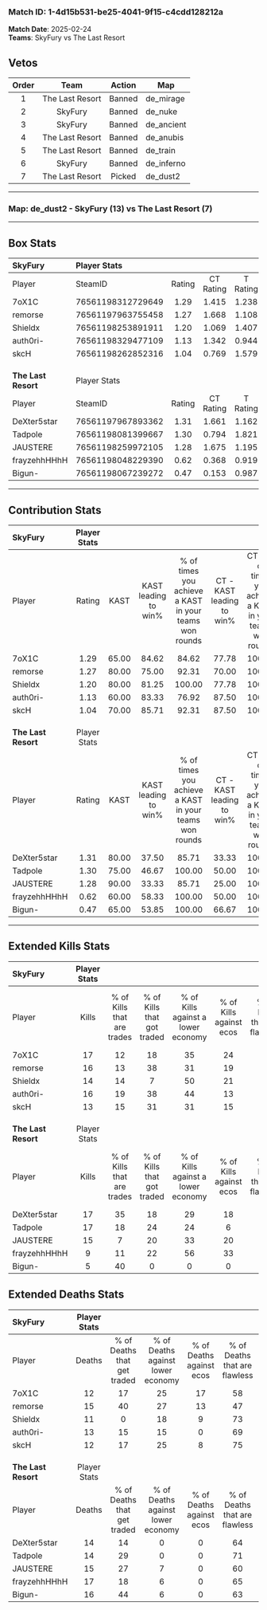 ### Match ID: 1-4d15b531-be25-4041-9f15-c4cdd128212a  
**Match Date**: 2025-02-24  
**Teams**: SkyFury vs The Last Resort  

## Vetos  

| Order | Team | Action | Map |
| :---: | :--: | :----: | --- |
| 1 | The Last Resort | Banned | de_mirage |
| 2 | SkyFury | Banned | de_nuke |
| 3 | SkyFury | Banned | de_ancient |
| 4 | The Last Resort | Banned | de_anubis |
| 5 | The Last Resort | Banned | de_train |
| 6 | SkyFury | Banned | de_inferno |
| 7 | The Last Resort | Picked | de_dust2 |

---  

### **Map**: de_dust2 - SkyFury (13) vs The Last Resort (7)  
---  

## Box Stats  

| **SkyFury**         | Player Stats      |        |           |          |       |      |       |         |        |      |     |
| :- | :- | :-: | :-: | :-: | :-: | :-: | :-: | :-: | :-: | :-: | :-: |
| Player              | SteamID           | Rating | CT Rating | T Rating | KAST  | ADR  | Kills | Assists | Deaths | K/D  | HS% |
| 7oX1C               | 76561198312729649 |  1.29  |   1.415   |  1.238   | 65.00 | 96.3 |  17   |    6    |   12   | 1.42 | 58  |
| remorse             | 76561197963755458 |  1.27  |   1.668   |  1.108   | 80.00 | 93.8 |  16   |    7    |   15   | 1.07 | 50  |
| Shieldx             | 76561198253891911 |  1.20  |   1.069   |  1.407   | 80.00 | 72.3 |  14   |    2    |   11   | 1.27 | 28  |
| auth0ri-            | 76561198329477109 |  1.13  |   1.342   |  0.944   | 60.00 | 79.7 |  16   |    6    |   13   | 1.23 | 56  |
| skcH                | 76561198262852316 |  1.04  |   0.769   |  1.579   | 70.00 | 65.8 |  13   |    3    |   12   | 1.08 | 38  |
|                     |                   |        |           |          |       |      |       |         |        |      |     |
|                     |                   |        |           |          |       |      |       |         |        |      |     |
|                     |                   |        |           |          |       |      |       |         |        |      |     |
| **The Last Resort** | Player Stats      |        |           |          |       |      |       |         |        |      |     |
| Player              | SteamID           | Rating | CT Rating | T Rating | KAST  | ADR  | Kills | Assists | Deaths | K/D  | HS% |
| DeXter5star         | 76561197967893362 |  1.31  |   1.661   |  1.162   | 80.00 | 86.3 |  17   |    5    |   14   | 1.21 | 41  |
| Tadpole             | 76561198081399667 |  1.30  |   0.794   |  1.821   | 75.00 | 91.5 |  17   |    8    |   14   | 1.21 | 70  |
| JAUSTERE            | 76561198259972105 |  1.28  |   1.675   |  1.195   | 90.00 | 90.3 |  15   |    5    |   15   | 1.00 | 60  |
| frayzehhHHhH        | 76561198048229390 |  0.62  |   0.368   |  0.919   | 60.00 | 44.9 |   9   |    8    |   17   | 0.53 | 66  |
| Bigun-              | 76561198067239272 |  0.47  |   0.153   |  0.987   | 65.00 | 37.9 |   5   |    4    |   16   | 0.31 | 60  |
---  

## Contribution Stats  

| **SkyFury**         | Player Stats |       |                      |                                                        |                           |                                                             |                          |                                                            |
| :- | :-: | :-: | :-: | :-: | :-: | :-: | :-: | :-: |
| Player              |    Rating    | KAST  | KAST leading to win% | % of times you achieve a KAST in your teams won rounds | CT - KAST leading to win% | CT - % of times you achieve a KAST in your teams won rounds | T - KAST leading to win% | T - % of times you achieve a KAST in your teams won rounds |
| 7oX1C               |     1.29     | 65.00 |        84.62         |                         84.62                          |           77.78           |                           100.00                            |          100.00          |                           66.67                            |
| remorse             |     1.27     | 80.00 |        75.00         |                         92.31                          |           70.00           |                           100.00                            |          83.33           |                           83.33                            |
| Shieldx             |     1.20     | 80.00 |        81.25         |                         100.00                         |           77.78           |                           100.00                            |          85.71           |                           100.00                           |
| auth0ri-            |     1.13     | 60.00 |        83.33         |                         76.92                          |           87.50           |                           100.00                            |          75.00           |                           50.00                            |
| skcH                |     1.04     | 70.00 |        85.71         |                         92.31                          |           87.50           |                           100.00                            |          83.33           |                           83.33                            |
|                     |              |       |                      |                                                        |                           |                                                             |                          |                                                            |
|                     |              |       |                      |                                                        |                           |                                                             |                          |                                                            |
|                     |              |       |                      |                                                        |                           |                                                             |                          |                                                            |
| **The Last Resort** | Player Stats |       |                      |                                                        |                           |                                                             |                          |                                                            |
| Player              |    Rating    | KAST  | KAST leading to win% | % of times you achieve a KAST in your teams won rounds | CT - KAST leading to win% | CT - % of times you achieve a KAST in your teams won rounds | T - KAST leading to win% | T - % of times you achieve a KAST in your teams won rounds |
| DeXter5star         |     1.31     | 80.00 |        37.50         |                         85.71                          |           33.33           |                           100.00                            |          40.00           |                           80.00                            |
| Tadpole             |     1.30     | 75.00 |        46.67         |                         100.00                         |           50.00           |                           100.00                            |          45.45           |                           100.00                           |
| JAUSTERE            |     1.28     | 90.00 |        33.33         |                         85.71                          |           25.00           |                           100.00                            |          40.00           |                           80.00                            |
| frayzehhHHhH        |     0.62     | 60.00 |        58.33         |                         100.00                         |           50.00           |                           100.00                            |          62.50           |                           100.00                           |
| Bigun-              |     0.47     | 65.00 |        53.85         |                         100.00                         |           66.67           |                           100.00                            |          50.00           |                           100.00                           |
---  

## Extended Kills Stats  

| **SkyFury**         | Player Stats |                            |                            |                                    |                         |                              |                                 |                                       |                    |           |
| :- | :-: | :-: | :-: | :-: | :-: | :-: | :-: | :-: | :-: | :-: |
| Player              |    Kills     | % of Kills that are trades | % of Kills that got traded | % of Kills against a lower economy | % of Kills against ecos | % of Kills that are flawless | % of Kills that are close duels | % of Kills that are assisted by flash | Pistol Round Kills | AWP Kills |
| 7oX1C               |      17      |             12             |             18             |                 35                 |           24            |              59              |                0                |                   0                   |         3          |     0     |
| remorse             |      16      |             13             |             38             |                 31                 |           19            |              63              |                6                |                   0                   |         1          |     0     |
| Shieldx             |      14      |             14             |             7              |                 50                 |           21            |              71              |                7                |                   7                   |         1          |     9     |
| auth0ri-            |      16      |             19             |             38             |                 44                 |           13            |              75              |                6                |                   0                   |         1          |     0     |
| skcH                |      13      |             15             |             31             |                 31                 |           15            |              54              |                0                |                   0                   |         1          |     0     |
|                     |              |                            |                            |                                    |                         |                              |                                 |                                       |                    |           |
|                     |              |                            |                            |                                    |                         |                              |                                 |                                       |                    |           |
|                     |              |                            |                            |                                    |                         |                              |                                 |                                       |                    |           |
| **The Last Resort** | Player Stats |                            |                            |                                    |                         |                              |                                 |                                       |                    |           |
| Player              |    Kills     | % of Kills that are trades | % of Kills that got traded | % of Kills against a lower economy | % of Kills against ecos | % of Kills that are flawless | % of Kills that are close duels | % of Kills that are assisted by flash | Pistol Round Kills | AWP Kills |
| DeXter5star         |      17      |             35             |             18             |                 29                 |           18            |              59              |                6                |                  18                   |         3          |     4     |
| Tadpole             |      17      |             18             |             24             |                 24                 |            6            |              47              |                6                |                  12                   |         3          |     0     |
| JAUSTERE            |      15      |             7              |             20             |                 33                 |           20            |              87              |                0                |                  20                   |         0          |     0     |
| frayzehhHHhH        |      9       |             11             |             22             |                 56                 |           33            |              56              |                0                |                   0                   |         0          |     0     |
| Bigun-              |      5       |             40             |             0              |                 0                  |            0            |              80              |                0                |                   0                   |         0          |     0     |
## Extended Deaths Stats  

| **SkyFury**         | Player Stats |                             |                                   |                          |                               |                            |                           |               |
| :- | :-: | :-: | :-: | :-: | :-: | :-: | :-: | :-: |
| Player              |    Deaths    | % of Deaths that get traded | % of Deaths against lower economy | % of Deaths against ecos | % of Deaths that are flawless | % of Deaths that are close | % of Deaths while blinded | Deaths to AWP |
| 7oX1C               |      12      |             17              |                25                 |            17            |              58               |             0              |            17             |       0       |
| remorse             |      15      |             40              |                27                 |            13            |              47               |             7              |             7             |       1       |
| Shieldx             |      11      |              0              |                18                 |            9             |              73               |             0              |             0             |       1       |
| auth0ri-            |      13      |             15              |                15                 |            0             |              69               |             0              |            23             |       2       |
| skcH                |      12      |             17              |                25                 |            8             |              75               |             8              |            17             |       0       |
|                     |              |                             |                                   |                          |                               |                            |                           |               |
|                     |              |                             |                                   |                          |                               |                            |                           |               |
|                     |              |                             |                                   |                          |                               |                            |                           |               |
| **The Last Resort** | Player Stats |                             |                                   |                          |                               |                            |                           |               |
| Player              |    Deaths    | % of Deaths that get traded | % of Deaths against lower economy | % of Deaths against ecos | % of Deaths that are flawless | % of Deaths that are close | % of Deaths while blinded | Deaths to AWP |
| DeXter5star         |      14      |             14              |                 0                 |            0             |              64               |             0              |             0             |       1       |
| Tadpole             |      14      |             29              |                 0                 |            0             |              71               |             7              |             0             |       4       |
| JAUSTERE            |      15      |             27              |                 7                 |            0             |              60               |             0              |             0             |       1       |
| frayzehhHHhH        |      17      |             18              |                 6                 |            0             |              65               |             6              |             6             |       1       |
| Bigun-              |      16      |             44              |                 6                 |            0             |              63               |             6              |             0             |       2       |

